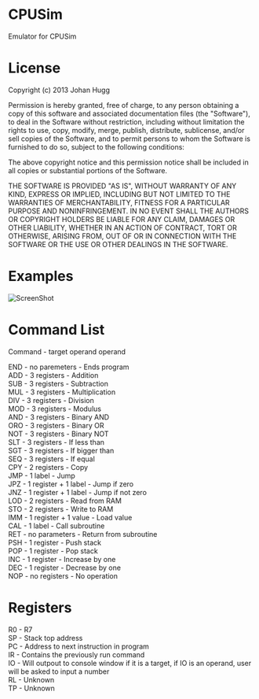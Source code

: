 CPUSim
=============
Emulator for CPUSim

License
=============
Copyright (c) 2013 Johan Hugg

Permission is hereby granted, free of charge, to any person obtaining a copy of this software and associated documentation files (the "Software"), to deal in the Software without restriction, including without limitation the rights to use, copy, modify, merge, publish, distribute, sublicense, and/or sell copies of the Software, and to permit persons to whom the Software is furnished to do so, subject to the following conditions:

The above copyright notice and this permission notice shall be included in all copies or substantial portions of the Software.

THE SOFTWARE IS PROVIDED "AS IS", WITHOUT WARRANTY OF ANY KIND, EXPRESS OR IMPLIED, INCLUDING BUT NOT LIMITED TO THE WARRANTIES OF MERCHANTABILITY, FITNESS FOR A PARTICULAR PURPOSE AND NONINFRINGEMENT. IN NO EVENT SHALL THE AUTHORS OR COPYRIGHT HOLDERS BE LIABLE FOR ANY CLAIM, DAMAGES OR OTHER LIABILITY, WHETHER IN AN ACTION OF CONTRACT, TORT OR OTHERWISE, ARISING FROM, OUT OF OR IN CONNECTION WITH THE SOFTWARE OR THE USE OR OTHER DEALINGS IN THE SOFTWARE.

Examples
=============
![ScreenShot](https://dl.dropboxusercontent.com/u/12347804/sharex/2013-05-28_14-03-16.png)

Command List
=============
Command - target operand operand

 
END - no paremeters         - Ends program <br>
ADD - 3 registers          - Addition <br>
SUB - 3 registers          - Subtraction <br>
MUL - 3 registers          - Multiplication <br>
DIV - 3 registers          - Division <br>
MOD - 3 registers          - Modulus <br>
AND - 3 registers          - Binary AND <br>
ORO - 3 registers          - Binary OR <br>
NOT - 3 registers          - Binary NOT <br>
SLT - 3 registers          - If less than <br>
SGT - 3 registers          - If bigger than <br>
SEQ - 3 registers          - If equal <br>
CPY - 2 registers          - Copy <br>
JMP - 1 label              - Jump <br>
JPZ - 1 register + 1 label - Jump if zero <br>
JNZ - 1 register + 1 label - Jump if not zero <br>
LOD - 2 registers          - Read from RAM <br>
STO - 2 registers          - Write to RAM <br>
IMM - 1 register + 1 value - Load value <br>
CAL - 1 label              - Call subroutine <br>
RET - no parameters        - Return from subroutine <br>
PSH - 1 register           - Push stack <br>
POP - 1 register           - Pop stack <br>
INC - 1 register           - Increase by one <br>
DEC - 1 register           - Decrease by one <br>
NOP - no registers         - No operation <br>

Registers
=============
R0 - R7 <br>
SP - Stack top address <br>
PC - Address to next instruction in program <br>
IR - Contains the previously run command <br>
IO - Will outpout to console window if it is a target, if IO is an operand, user will be asked to input a number <br>
RL - Unknown <br>
TP - Unknown <br>
